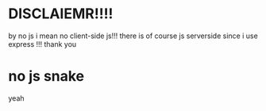 # DISCLAIEMR!!!!

by no js i mean no client-side js!!! there is of course js serverside since  i use express !!! thank you

# no js snake

yeah

